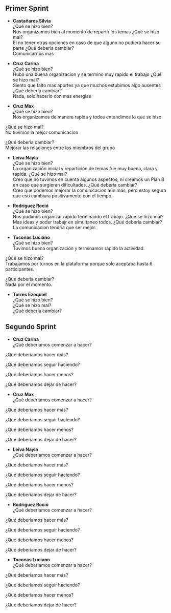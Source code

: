## Primer Sprint

- **Castañares Silvia**<br>
¿Qué se hizo bien?<br>
Nos organizamos bien al momento de repartir los temas
¿Qué se hizo mal?<br>
El no tener otras opciones en caso de que alguno no pudiera hacer su parte
¿Qué debería cambiar?<br>
Comunicarnos mas

- **Cruz Carina**<br>
¿Qué se hizo bien?<br>
Hubo una buena organizacion y se termino muy rapido el trabajo
¿Qué se hizo mal?<br>
Siento que falto mas aportes ya que muchos estubimos algo ausentes
¿Qué debería cambiar?<br>
Nada, solo hacerlo con mas energias
- **Cruz Max**<br>
¿Qué se hizo bien?<br>
Nos organizamos de manera rapida y todos entendimos lo que se hizo

¿Qué se hizo mal?<br>
No tuvimos la mejor comunicacion

¿Qué debería cambiar?<br>
Mejorar las relaciones entre los miembros del grupo

- **Leiva Nayla**<br>
¿Qué se hizo bien?<br>
La organización inicial y repartición de temas fue muy buena, clara y rápida.
¿Qué se hizo mal?<br>
Creo que no tuvimos en cuenta algunos aspectos, ni creamos un Plan B en caso que surgieran dificultades.
¿Qué debería cambiar?<br>
Creo que podemos mejorar la comunicacion aún más, pero estoy segura que eso cambiara positivamente con el tiempo.

- **Rodríguez Roció**<br>
¿Qué se hizo bien?<br>
Nos pudimos organizar rapido terminando el trabajo.
¿Qué se hizo mal?<br>
Mas ideas y poder trabajr en simultaneo todos.
¿Qué debería cambiar?<br>
La comunicacion tendria que ser mejor.

- **Toconas Luciano**<br>
¿Qué se hizo bien?<br>
Tuvimos buena organización y terminamos rápido la actividad.

¿Qué se hizo mal?<br>
Trabajamos por turnos en la plataforma porque solo aceptaba hasta 6 participantes.

¿Qué debería cambiar?<br>
Nada por el momento.

- **Torres Ezequiel**<br>
¿Qué se hizo bien?<br>
¿Qué se hizo mal?<br>
¿Qué debería cambiar?<br>


## Segundo Sprint

- **Cruz Carina**<br>
¿Qué deberiamos comenzar a hacer?<br>

¿Qué deberiamos hacer más?<br>

¿Qué deberíamos seguir haciendo?<br>

¿Qué deberiamos hacer menos?<br>

¿Qué deberíamos dejar de hacer?<br>


- **Cruz Max**<br>
¿Qué deberiamos comenzar a hacer?<br>

¿Qué deberiamos hacer más?<br>

¿Qué deberíamos seguir haciendo?<br>

¿Qué deberiamos hacer menos?<br>

¿Qué deberíamos dejar de hacer?<br>


- **Leiva Nayla**<br>
¿Qué deberiamos comenzar a hacer?<br>

¿Qué deberiamos hacer más?<br>

¿Qué deberíamos seguir haciendo?<br>

¿Qué deberiamos hacer menos?<br>

¿Qué deberíamos dejar de hacer?<br>


- **Rodríguez Roció**<br>
¿Qué deberiamos comenzar a hacer?<br>

¿Qué deberiamos hacer más?<br>

¿Qué deberíamos seguir haciendo?<br>

¿Qué deberiamos hacer menos?<br>

¿Qué deberíamos dejar de hacer?<br>


- **Toconas Luciano**<br>
¿Qué deberiamos comenzar a hacer?<br>

¿Qué deberiamos hacer más?<br>

¿Qué deberíamos seguir haciendo?<br>

¿Qué deberiamos hacer menos?<br>

¿Qué deberíamos dejar de hacer?<br>

